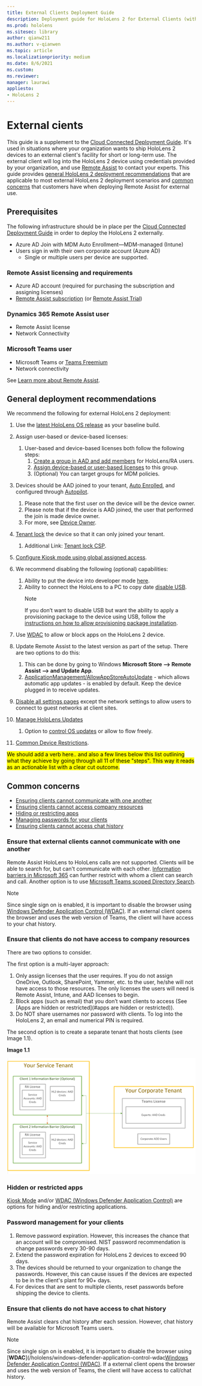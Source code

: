 ```yaml
---
title: External Clients Deployment Guide
description: Deployment guide for HoloLens 2 for External Clients (with Remote assist as an example)
ms.prod: hololens
ms.sitesec: library
author: qianw211
ms.author: v-qianwen
ms.topic: article
ms.localizationpriority: medium
ms.date: 8/6/2021
ms.custom: 
ms.reviewer: 
manager: laurawi
appliesto:
- HoloLens 2
---
```


# External cients

This guide is a supplement to the [Cloud Connected Deployment Guide](hololens2-cloud-connected-overview.md). It's used in situations where your organization wants to ship HoloLens 2 devices to an external client's facility for short or long-term use. The external client will log into the HoloLens 2 device using credentials provided by your organization, and use [Remote Assist](/dynamics365/mixed-reality/remote-assist/ra-overview) to contact your experts. This guide provides [general HoloLens 2 deployment recommendations](#general-deployment-recommendations-and-instructions) that are applicable to most external HoloLens 2 deployment scenarios and [common concerns](#common-concerns) that customers have when deploying Remote Assist for external use. 

## Prerequisites

The following infrastructure should be in place per the [Cloud Connected Deployment Guide](hololens2-cloud-connected-overview.md) in order to deploy the HoloLens 2 externally.

- Azure AD Join with MDM Auto Enrollment—MDM-managed (Intune)
- Users sign in with their own corporate account (Azure AD)
    - Single or multiple users per device are supported.

### Remote Assist licensing and requirements

- Azure AD account (required for purchasing the subscription and assigning licenses)
- [Remote Assist subscription](dynamics365/mixed-reality/remote-assist/buy-and-deploy-remote-assist) (or [Remote Assist Trial](/dynamics365/mixed-reality/remote-assist/try-remote-assist))

### Dynamics 365 Remote Assist user

- Remote Assist license
- Network Connectivity

### Microsoft Teams user

- Microsoft Teams or [Teams Freemium](https://products.office.com/microsoft-teams/free)
- Network connectivity

See [Learn more about Remote Assist](/hololens/hololens2-cloud-connected-overview#learn-about-remote-assist).

## General deployment recommendations

We recommend the following for external HoloLens 2 deployment:

1. Use the [latest HoloLens OS release](https://aka.ms/hololens2download) as your baseline build.
1. Assign user-based or device-based licenses:
    1. User-based and device-based licenses both follow the following steps:
        1. [Create a group in AAD and add members](/azure/active-directory/fundamentals/active-directory-groups-create-azure-portal#create-a-basic-group-and-add-members) for HoloLens/RA users.
        1. [Assign device-based or user-based licenses](/azure/active-directory/enterprise-users/licensing-groups-assign#:~:text=In%20this%20article%201%20Assign%20the%20required%20licenses,3%20Check%20for%20license%20problems%20and%20resolve%20them) to this group.
        1. (Optional) You can target groups for MDM policies.

1. Devices should be AAD joined to your tenant, [Auto Enrolled](/hololens/hololens-enroll-mdm#auto-enrollment-in-mdm), and configured through [Autopilot](/hololens/hololens2-autopilot).
    1. Please note that the first user on the device will be the device owner.
    1. Please note that if the device is AAD joined, the user that performed the join is made device owner.
    1. For more, see [Device Owner](/hololens/security-adminless-os#device-owner).
1. [Tenant lock](/hololens/hololens-release-notes#tenantlockdown-csp-and-autopilot) the device so that it can only joined your tenant.
    1. Additional Link: [Tenant lock CSP](/windows/client-management/mdm/tenantlockdown-csp).
1. [Configure Kiosk mode using global assigned access](/hololens/hololens-global-assigned-access-kiosk).
1. We recommend disabling the following (optional) capabilities:
    1. Ability to put the device into developer mode [here](/windows/client-management/mdm/policy-csp-applicationmanagement#applicationmanagement-allowdeveloperunlock).
    1. Ability to connect the HoloLens to a PC to copy date [disable USB](/windows/client-management/mdm/policy-csp-connectivity#connectivity-allowusbconnection).
       > [!NOTE]
        > If you don’t want to disable USB but want the ability to apply a provisioning package to the device using USB, follow the [instructions on how to allow provisioning package installation](/windows/client-management/mdm/policy-csp-security#security-allowaddprovisioningpackage).

1. Use [WDAC](/hololens/windows-defender-application-control-wdac) to allow or block apps on the HoloLens 2 device.
1. Update Remote Assist to the latest version as part of the setup. There are two options to do this:
    1. This can be done by going to Windows **Microsoft Store --> Remote Assist --> and Update App**.
    1. [ApplicationManagement/AllowAppStoreAutoUpdate](/windows/client-management/mdm/policy-csp-applicationmanagement#applicationmanagement-allowappstoreautoupdate) - which allows automatic app updates - is enabled by default. Keep the device plugged in to receive updates.
1. [Disable all settings pages](/hololens/settings-uri-list) except the network settings to allow users to connect to guest networks at client sites.
1. [Manage HoloLens Updates](/hololens/hololens-updates)
    1. Option to [control OS updates](/mem/intune/protect/windows-update-for-business-configure#create-and-assign-update-rings) or allow to flow freely.
1. [Common Device Restrictions](/hololens/hololens-common-device-restrictions).

<mark>  We should add a verb here.. and also a few lines below this list outlining what they achieve by going through all 11 of these "steps".  This way it reads as an actionable list with a clear cut outcome. </mark>

## Common concerns

- [Ensuring clients cannot communicate with one another](#ensure-that-external-clients-cannot-communicate-with-one-another)
- [Ensuring clients cannot access company resources](#ensure-that-clients-do-not-have-access-to-company-resources)
- [Hiding or restricting apps](#hidden-or-restricted-apps)
- [Managing passwords for your clients](#password-management-for-your-clients) 
- [Ensuring clients cannot access chat history](#ensure-that-clients-do-not-have-access-to-chat-history)

### Ensure that external clients cannot communicate with one another

Remote Assist HoloLens to HoloLens calls are not supported. Clients will be able to search for, but can't communicate with each other. [Information barriers in Microsoft 365](/microsoft-365/compliance/information-barriers) can further restrict with whom a client can search and call. Another option is to use [Microsoft Teams scoped Directory Search](/MicrosoftTeams/teams-scoped-directory-search).

 > [!NOTE]
> Since single sign on is enabled, it is important to disable the browser using [Windows Defender Application Control (WDAC)](/hololens/windows-defender-application-control-wdac). If an external client opens the browser and uses the web version of Teams, the client will have access to your chat history.

### Ensure that clients do not have access to company resources

There are two options to consider.

The first option is a multi-layer approach:

1. Only assign licenses that the user requires. If you do not assign OneDrive, Outlook, SharePoint, Yammer, etc. to the user, he/she will not have access to those resources. The only licenses the users will need is Remote Assist, Intune, and AAD licenses to begin.
1. Block apps (such as email) that you don’t want clients to access (See [Apps are hidden or restricted](#apps are hidden or restricted)).
1. Do NOT share usernames nor password with clients. To log into the HoloLens 2, an email and numerical PIN is required.

The second option is to create a separate tenant that hosts clients (see Image 1.1).

**Image 1.1**

![Service Tenant Image](./images/hololens-service-tenant-image.png)

### Hidden or restricted apps

[Kiosk Mode](/hololens/hololens-kiosk) and/or [WDAC (Windows Defender Application Control)](/hololens/windows-efender-application-control-wdac) are options for hiding and/or restricting applications.

### Password management for your clients

1. Remove password expiration. However, this increases the chance that an account will be compromised. NIST password recommendation is change passwords every 30-90 days.
1. Extend the password expiration for HoloLens 2 devices to exceed 90 days.
1. The devices should be returned to your organization to change the passwords. However, this can cause issues if the devices are expected to be in the client's plant for 90+ days.  
1. For devices that are sent to multiple clients, reset passwords before shipping the device to clients.

### Ensure that clients do not have access to chat history

Remote Assist clears chat history after each session. However, chat history will be available for Microsoft Teams users.

> [!NOTE]
> Since single sign on is enabled, it is important to disable the browser using [**WDAC**](/hololens/windows-defender-application-control-wdac[Windows Defender Application Control (WDAC)](/hololens/windows-defender-application-control-wdac).  If a external client opens the browser and uses the web version of Teams, the client will have access to call/chat history.

